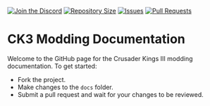 [![Join the Discord](https://img.shields.io/discord/329643791063449600)](https://discord.gg/glorifiedstudios)
[![Repository Size](https://img.shields.io/github/repo-size/CK3-Modding/Documentation)](#)
[![Issues](https://img.shields.io/github/issues/CK3-Modding/Documentation)](https://github.com/GlorifiedPig/CK3-Modding/Documentation/issues)
[![Pull Requests](https://img.shields.io/github/issues-pr/CK3-Modding/Documentation)](https://github.com/GlorifiedPig/CK3-Modding/Documentation/pulls)

# CK3 Modding Documentation

Welcome to the GitHub page for the Crusader Kings III modding documentation. To get started:
- Fork the project.
- Make changes to the `docs` folder.
- Submit a pull request and wait for your changes to be reviewed.
